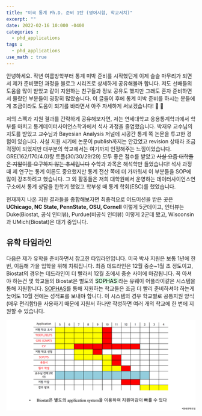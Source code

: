 ```yaml
---
title: "미국 통계 Ph.D. 준비 1탄 (영어시험, 학교서치)"
excerpt: ""
date: 2022-02-16 10:000 -0400
categories :
  - phd_applications
tags :
  - phd_applications
use_math : true
---
```


안녕하세요. 작년 여름방학부터 통계 미박 준비를 시작했던게 이제 슬슬 마무리가 되면서 제가 준비했던 과정을 블로그 시리즈로 상세하게 공유해볼까 합니다. 저도 선배들의 도움을 많이 받았고 같이 지원하는 친구들과 정보 공유도 했지만 그래도 혼자 준비하면서 몰랐던 부분들이 굉장히 많았습니다. 이 글들이 후에 통계 미박 준비를 하시는 분들에게 조금이라도 도움이 되기를 바라면서 아주 자세하게 써보겠습니다! :raising_hand: :blue_heart:


저의 스펙과 지원 결과를 간략하게 공유해보자면, 저는 연세대학교 응용통계학과에서 학부를 마치고 통계데이터사이언스학과에서 석사 과정을 졸업했습니다. 박재우 교수님의 지도를 받았고 교수님과 Bayesian Analysis 저널에 시공간 통계 쪽 논문을 투고한 경험이 있습니다. 사실 지원 시기에 논문이 publish까지는 안갔었고 revision 상태라 조금 걱정이 되었지만 대부분의 학교에서는 여기까지 인정해주는 느낌이었습니다. GRE(162/170/4.0)랑 토플(30/30/29/29) 모두 좋은 점수를 받았고 ~~사실 요즘 대학들은 지알이를 요구하지 않는 추세입니다~~ 수학과 과목은 해석학만 들었습니다! 석사 과정 때 제 연구는 통계 이론도 중요했지만 통계 전산 쪽에 더 가까워서 이 부분들을 SOP에 많이 강조하려고 했습니다. 그 외 활동들은 저희 대학원에서 운영하는 데이터사이언스연구소에서 통계 상담을 한학기 했었고 학부생 때 통계 학회(ESC)를 했었습니다.

현재까지 나온 지원 결과들을 종합해보자면 최종적으로 어드미션을 받은 곳은 **UChicago, NC State, PennState, OSU, Cornell** 이렇게 5군데이고, 인터뷰는 Duke(Biostat, 공식 인터뷰), Purdue(비공식 인터뷰) 이렇게 2군데 봤고, Wisconsin과 UMich(Biostat)은 대기 중입니다. 


## 유학 타임라인

다음은 제가 유학을 준비하면서 참고한 타임라인입니다. 미국 박사 지원은 보통 1년에 한번, 이듬해 가을 입학을 위해 치뤄집니다. 최종 데드라인은 12월 중순~1월 초 정도이고, Biostat의 경우는 데드라인이 더 빨라서 12월 초에서 중순 사이에 마감됩니다. 꼭 아셔야 하는건 몇 학교들의 Biostat은 별도의 <mark style='background-color: #dcffe4'> SOPHAS </mark> 라는 유웨이 어플라이같은 시스템을 통해 지원합니다. [SOPHAS](https://sophas.org/)를 통해 지원하는 학교들은 조금 더 빨리 준비하셔야 하는게 늦어도 10월 전에는 성적표를 보내야 합니다. 이 시스템의 경우 학교별로 공통지원 양식 (매우 편리함!)을 사용하기 때문에 지원서 하나만 작성하면 여러 개의 학교에 한 번에 지원할 수 있습니다. 

![2022-02-16-1](/assets/2022-02-16-timeline.png)

